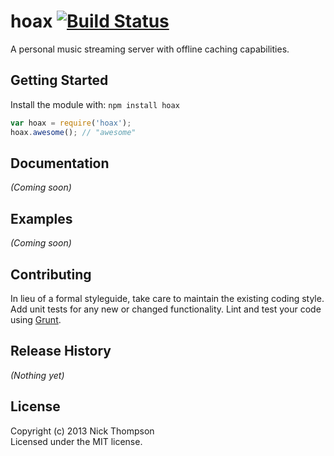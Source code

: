 # hoax [![Build Status](https://secure.travis-ci.org/nick-thompson/hoax.png?branch=master)](http://travis-ci.org/nick-thompson/hoax)

A personal music streaming server with offline caching capabilities.

## Getting Started
Install the module with: `npm install hoax`

```javascript
var hoax = require('hoax');
hoax.awesome(); // "awesome"
```

## Documentation
_(Coming soon)_

## Examples
_(Coming soon)_

## Contributing
In lieu of a formal styleguide, take care to maintain the existing coding style. Add unit tests for any new or changed functionality. Lint and test your code using [Grunt](http://gruntjs.com/).

## Release History
_(Nothing yet)_

## License
Copyright (c) 2013 Nick Thompson  
Licensed under the MIT license.
